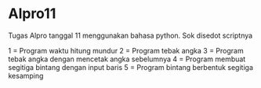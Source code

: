 # Alpro11
Tugas Alpro tanggal 11 menggunakan bahasa python. Sok disedot scriptnya

1 = Program waktu hitung mundur 
2 = Program tebak angka
3 = Program tebak angka dengan mencetak angka sebelumnya
4 = Program membuat segitiga bintang dengan input baris
5 = Program bintang berbentuk segitiga kesamping
